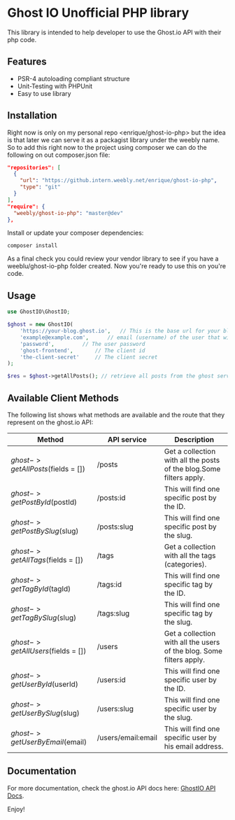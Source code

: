 Ghost IO Unofficial PHP library
===============================

This library is intended to help developer to use the Ghost.io API with their php code.

Features
--------

* PSR-4 autoloading compliant structure
* Unit-Testing with PHPUnit
* Easy to use library


Installation
------------

Right now is only on my personal repo <enrique/ghost-io-php> but the idea is that later we can serve it as a packagist library under the weebly name. So to add this right now to the project using composer we can do the following on out composer.json file:

```json
"repositories": [
  {
    "url": "https://github.intern.weebly.net/enrique/ghost-io-php",
    "type": "git"
  }
],
"require": {
  "weebly/ghost-io-php": "master@dev"
},
```

Install or update your composer dependencies:

```shell
composer install
```

As a final check you could review your vendor library to see if you have a weeblu/ghost-io-php folder created.
Now you're ready to use this on you're code.

Usage
-----

```php
use GhostIO\GhostIO;

$ghost = new GhostIO(
	'https://your-blog.ghost.io',	// This is the base url for your blog
	'example@example.com',		// email (username) of the user that will do the API requests
	'password',			// The user password
	'ghost-frontend',		// The client id
	'the-client-secret'		// The client secret
);

$res = $ghost->getAllPosts(); // retrieve all posts from the ghost server

```

Available Client Methods
------------------------

The following list shows what methods are available and the route that they represent on the ghost.io API:

| Method                            | API service   		| Description                                                          |
| --------------------------------- | --------------------- | -------------------------------------------------------------------- |
| $ghost->getAllPosts($fields = []) | /posts        		| Get a collection with all the posts of the blog.Some filters apply.  |
| $ghost->getPostById($postId)      | /posts:id     		| This will find one specific post by the ID.                          |
| $ghost->getPostBySlug($slug) 		| /posts:slug   		| This will find one specific post by the slug.                        |
| $ghost->getAllTags($fields = []) 	| /tags         		| Get a collection with all the tags (categories).                     |
| $ghost->getTagById($tagId)        | /tags:id      		| This will find one specific tag by the ID.                           |
| $ghost->getTagBySlug($slug) 		| /tags:slug    		| This will find one specific tag by the slug.                         |
| $ghost->getAllUsers($fields = []) | /users        		| Get a collection with all the users of the blog. Some filters apply. |
| $ghost->getUserById($userId) 		| /users:id     		| This will find one specific user by the ID.                          |
| $ghost->getUserBySlug($slug)      | /users:slug   		| This will find one specific user by the slug.                        |
| $ghost->getUserByEmail($email)    | /users/email:email   	| This will find one specific user by his email address.               |


Documentation
-------------

For more documentation, check the ghost.io API docs here: [GhostIO API Docs](https://api.ghost.org).

Enjoy!
